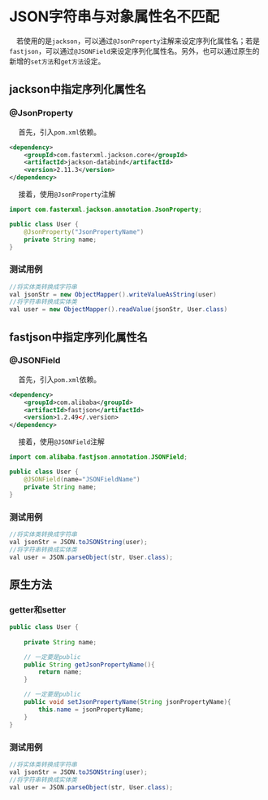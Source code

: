 # JSON字符串与对象属性名不匹配

​	　若使用的是`jackson`，可以通过`@JsonProperty`注解来设定序列化属性名；若是`fastjson`，可以通过`@JSONField`来设定序列化属性名。另外，也可以通过原生的新增的`set方法`和`get方法`设定。

## jackson中指定序列化属性名

### @JsonProperty

​	　首先，引入`pom.xml`依赖。

```xml
<dependency>
    <groupId>com.fasterxml.jackson.core</groupId>
    <artifactId>jackson-databind</artifactId>
    <version>2.11.3</version>
</dependency>
```

​	　接着，使用`@JsonProperty`注解

```java
import com.fasterxml.jackson.annotation.JsonProperty;

public class User {
	@JsonProperty("JsonPropertyName")
	private String name;
}
```

### 测试用例

```java
//将实体类转换成字符串
val jsonStr = new ObjectMapper().writeValueAsString(user)
//将字符串转换成实体类
val user = new ObjectMapper().readValue(jsonStr, User.class)
```



## fastjson中指定序列化属性名

### @JSONField

​	　首先，引入`pom.xml`依赖。

```xml
<dependency>
    <groupId>com.alibaba</groupId>
    <artifactId>fastjson</artifactId>
    <version>1.2.49</.version>
</dependency>
```

​	　接着，使用`@JSONField`注解

```java
import com.alibaba.fastjson.annotation.JSONField;

public class User {
	@JSONField(name="JSONFieldName")
	private String name;
}
```

### 测试用例

```java
//将实体类转换成字符串
val jsonStr = JSON.toJSONString(user);
//将字符串转换成实体类
val user = JSON.parseObject(str, User.class);
```



## 原生方法

### getter和setter

```java
public class User {
    
	private String name;

    // 一定要是public
    public String getJsonPropertyName(){
        return name;
    }

    // 一定要是public
    public void setJsonPropertyName(String jsonPropertyName){
        this.name = jsonPropertyName;
    }
}
```

### 测试用例

```java
//将实体类转换成字符串
val jsonStr = JSON.toJSONString(user);
//将字符串转换成实体类
val user = JSON.parseObject(str, User.class);
```

